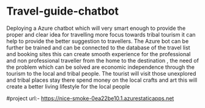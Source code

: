 # Travel-guide-chatbot

Deploying a Azure chatbot which will very smart enough to provide the proper and clear idea for travelling more focus towards tribal tourism it can help to provide the better suggestion to travellers. The Azure bot can be further be trained and can be connected to the database of the travel list and booking sites this can create smooth experience for the professional and non professional traveller from the home to the destination , the need of the problem which can be solved are economic independence through the tourism to the local and tribal people. The tourist will visit those unexplored and tribal places stay there spend money on the local crafts and art this will create a better living lifestyle for the local people

#project url:-  https://nice-smoke-0ea22be10.1.azurestaticapps.net
 
